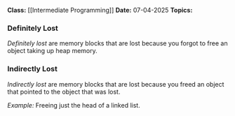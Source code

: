 **Class:** [[Intermediate Programming]]
**Date:** 07-04-2025
**Topics:**

### Definitely Lost
*Definitely lost* are memory blocks that are lost because you forgot to free an object taking up heap memory.

### Indirectly Lost
*Indirectly lost* are memory blocks that are lost because you freed an object that pointed to the object that was lost.

*Example:*
Freeing just the head of a linked list.

